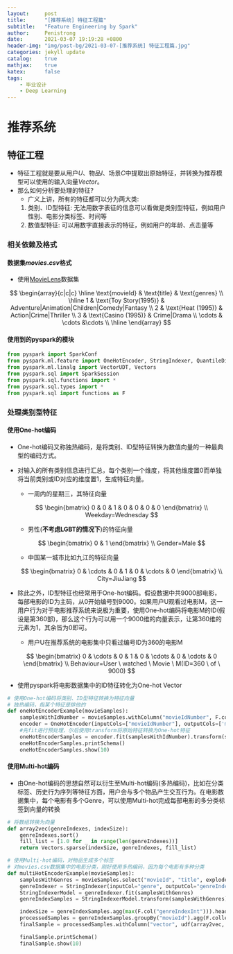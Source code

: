```yaml
---
layout:     post
title:      "[推荐系统] 特征工程篇"
subtitle:   "Feature Engineering by Spark"
author:     Penistrong
date:       2021-03-07 19:19:28 +0800
header-img: "img/post-bg/2021-03-07-[推荐系统] 特征工程篇.jpg"
categories: jekyll update
catalog:    true
mathjax:    true
katex:      false
tags:
    - 毕业设计
    - Deep Learning
---
```


# 推荐系统
## 特征工程
- 特征工程就是要从用户$U$、物品$I$、场景$C$中提取出原始特征，并转换为推荐模型可以使用的输入向量$Vector$。
- 那么如何分析要处理的特征?
    - 广义上讲，所有的特征都可以分为两大类:
    1. 类别、ID型特征: 无法用数字表征的信息可以看做是类别型特征，例如用户性别、电影分类标签、时间等
    2. 数值型特征: 可以用数字直接表示的特征，例如用户的年龄、点击量等

### 相关依赖及格式
#### 数据集$movies.csv$格式
- 使用[MovieLens](https://grouplens.org/datasets/movielens/)数据集

$$ \begin{array}{c|c|c} \hline
    \text{movieId} & \text{title} & \text{genres} \\ \hline
    1 & \text{Toy Story(1995)} & Adventure|Animation|Children|Comedy|Fantasy \\
    2 & \text{Heat (1995)} & Action|Crime|Thriller \\
    3 & \text{Casino (1995)} & Crime|Drama \\
    \cdots & \cdots &\cdots \\ \hline
\end{array} $$

#### 使用到的pyspark的模块

```python
from pyspark import SparkConf
from pyspark.ml.feature import OneHotEncoder, StringIndexer, QuantileDiscretizer, MinMaxScaler, StringIndexerModel
from pyspark.ml.linalg import VectorUDT, Vectors
from pyspark.sql import SparkSession
from pyspark.sql.functions import *
from pyspark.sql.types import *
from pyspark.sql import functions as F
```

### 处理类别型特征
#### 使用One-hot编码
- One-hot编码又称独热编码，是将类别、ID型特征转换为数值向量的一种最典型的编码方式。

- 对输入的所有类别信息进行汇总，每个类别一个维度，将其他维度置0而单独将当前类别或ID对应的维度置1，生成特征向量。
    - 一周内的星期三，其特征向量

    $$ \begin{bmatrix} 0 & 0 & 1 & 0 & 0 & 0 & 0 \end{bmatrix} \\ Weekday=Wednesday $$

    - 男性(**不考虑LGBT的情况下**)的特征向量

    $$ \begin{bmatrix} 0 & 1 \end{bmatrix} \\ Gender=Male $$

    - 中国某一城市比如九江的特征向量

    $$ \begin{bmatrix} 0 & \cdots & 0 & 1 & 0 & \cdots & 0 \end{bmatrix} \\ City=JiuJiang $$

- 除此之外，ID型特征也经常用于One-hot编码。假设数据中共9000部电影，每部电影的ID为主码，从0开始编号到9000。如果用户U观看过电影M，这一用户行为对于电影推荐系统来说极为重要，使用One-hot编码将电影M的ID(假设是第360部)，那么这个行为可以用一个9000维的向量表示，让第360维的元素为1，其余皆为0即可。
    - 用户U在推荐系统的电影集中只看过编号ID为360的电影M
    
    $$ \begin{bmatrix} 0 & \cdots & 0 & 1 & 0 & \cdots & 0 & \cdots & 0 \end{bmatrix} \\ Behaviour=User \ watched \ Movie \ M(ID=360 \ of \ 9000) $$

- 使用pyspark将电影数据集中的ID特征转化为One-hot Vector

```python
# 使用One-hot编码将类别、ID型特征转换为特征向量
# 独热编码，指某个特征是排他的
def oneHotEncoderExample(movieSamples):
    samplesWithIdNumber = movieSamples.withColumn("movieIdNumber", F.col("movieId").cast(IntegerType()))
    encoder = OneHotEncoder(inputCols=["movieIdNumber"], outputCols=['movieIdVector'], dropLast=False)
    #先fit进行预处理，尔后使用transform将原始特征转换为One-hot特征
    oneHotEncoderSamples = encoder.fit(samplesWithIdNumber).transform(samplesWithIdNumber)
    oneHotEncoderSamples.printSchema()
    oneHotEncoderSamples.show(10)
```

#### 使用Multi-hot编码

- 由One-hot编码的思想自然可以衍生至Multi-hot编码(多热编码)，比如在分类标签、历史行为序列等特征方面，用户会与多个物品产生交互行为。在电影数据集中，每个电影有多个Genre，可以使用Multi-hot完成每部电影的多分类标签到向量的转换

```python
# 将数组转换为向量
def array2vec(genreIndexes, indexSize):
    genreIndexes.sort()
    fill_list = [1.0 for _ in range(len(genreIndexes))]
    return Vectors.sparse(indexSize, genreIndexes, fill_list)

# 使用Multi-hot编码，对物品生成多个标签
# 对movies.csv数据集中的电影分类，刚好使用多热编码，因为每个电影有多种分类
def multiHotEncoderExample(movieSamples):
    samplesWithGenres = movieSamples.select("movieId", "title", explode(split(F.col("genres"), "\\|").cast(ArrayType(StringType()))).alias("genre"))
    genreIndexer = StringIndexer(inputCol="genre", outputCol="genreIndex")
    StringIndexerModel = genreIndexer.fit(samplesWithGenres)
    genreIndexSamples = StringIndexerModel.transform(samplesWithGenres).withColumn("genreIndexInt", F.col("genreIndex").cast(IntegerType()))

    indexSize = genreIndexSamples.agg(max(F.col("genreIndexInt"))).head()[0] + 1
    processedSamples = genreIndexSamples.groupBy("movieId").agg(F.collect_list("genreIndexInt").alias('genreIndexes')).withColumn("IndexSize", F.lit(indexSize))
    finalSample = processedSamples.withColumn("vector", udf(array2vec, VectorUDT())(F.col("genreIndexes"), F.col("indexSize")))

    finalSample.printSchema()
    finalSample.show(10)
```


